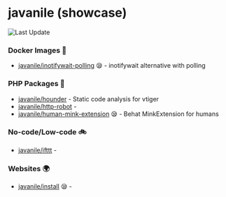 # javanile (showcase)
![Last Update](https://img.shields.io/badge/Last%20Update-2022--02--06%2023%3A21%3A48%20UTC-blue)
###  Docker Images :whale2:
* [javanile/inotifywait-polling](https://github.com/javanile/inotifywait-polling)  :sleepy: - inotifywait alternative with polling
###  PHP Packages :elephant:
* [javanile/hounder](https://github.com/javanile/hounder)  - Static code analysis for vtiger
* [javanile/http-robot](https://github.com/javanile/http-robot)  - 
* [javanile/human-mink-extension](https://github.com/javanile/human-mink-extension)  :sleepy: - Behat MinkExtension for humans
###  No-code/Low-code :bike:
* [javanile/ifttt](https://github.com/javanile/ifttt)  - 
###  Websites :earth_africa:
* [javanile/install](https://github.com/javanile/install)  :sleepy: - 
